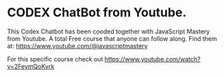 # CODEX ChatBot from Youtube. 
This Codex Chatbot has been cooded together with JavaScript Mastery from Youtube. A total Free course that anyone can follow along.
Find them at: https://www.youtube.com/@javascriptmastery

For this specific course check out https://www.youtube.com/watch?v=2FeymQoKvrk
